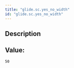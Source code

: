 ```yaml
---
title: "glide.sc.yes_no_width"
id: "glide.sc.yes_no_width"
---
```

## Description



## Value: 
```
50
```